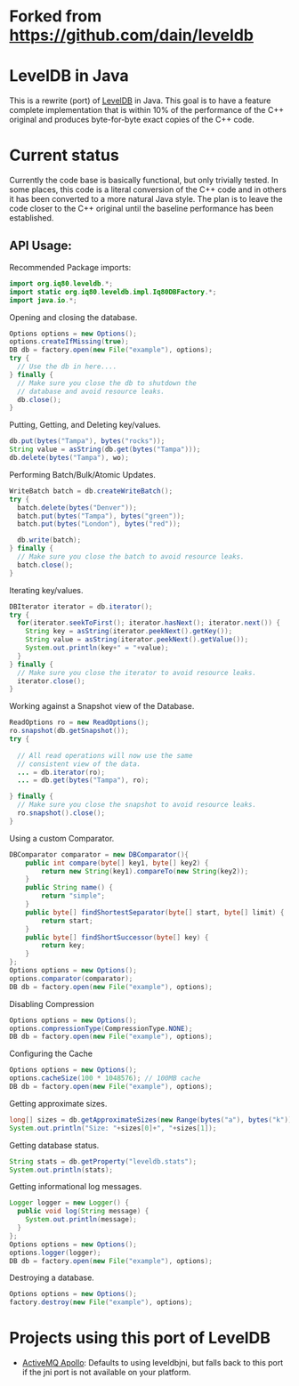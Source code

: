 # Forked from https://github.com/dain/leveldb

# LevelDB in Java

This is a rewrite (port) of [LevelDB](http://code.google.com/p/leveldb/) in
Java.  This goal is to have a feature complete implementation that is within
10% of the performance of the C++ original and produces byte-for-byte exact
copies of the C++ code.

# Current status

Currently the code base is basically functional, but only trivially tested.
In some places, this code is a literal conversion of the C++ code and in
others it has been converted to a more natural Java style.  The plan is to
leave the code closer to the C++ original until the baseline performance has
been established.

## API Usage:

Recommended Package imports:

```java
import org.iq80.leveldb.*;
import static org.iq80.leveldb.impl.Iq80DBFactory.*;
import java.io.*;
```

Opening and closing the database.

```java
Options options = new Options();
options.createIfMissing(true);
DB db = factory.open(new File("example"), options);
try {
  // Use the db in here....
} finally {
  // Make sure you close the db to shutdown the 
  // database and avoid resource leaks.
  db.close();
}
```

Putting, Getting, and Deleting key/values.

```java
db.put(bytes("Tampa"), bytes("rocks"));
String value = asString(db.get(bytes("Tampa")));
db.delete(bytes("Tampa"), wo);
```

Performing Batch/Bulk/Atomic Updates.

```java
WriteBatch batch = db.createWriteBatch();
try {
  batch.delete(bytes("Denver"));
  batch.put(bytes("Tampa"), bytes("green"));
  batch.put(bytes("London"), bytes("red"));

  db.write(batch);
} finally {
  // Make sure you close the batch to avoid resource leaks.
  batch.close();
}
```

Iterating key/values.

```java
DBIterator iterator = db.iterator();
try {
  for(iterator.seekToFirst(); iterator.hasNext(); iterator.next()) {
    String key = asString(iterator.peekNext().getKey());
    String value = asString(iterator.peekNext().getValue());
    System.out.println(key+" = "+value);
  }
} finally {
  // Make sure you close the iterator to avoid resource leaks.
  iterator.close();
}
```

Working against a Snapshot view of the Database.

```java
ReadOptions ro = new ReadOptions();
ro.snapshot(db.getSnapshot());
try {
  
  // All read operations will now use the same 
  // consistent view of the data.
  ... = db.iterator(ro);
  ... = db.get(bytes("Tampa"), ro);

} finally {
  // Make sure you close the snapshot to avoid resource leaks.
  ro.snapshot().close();
}
```

Using a custom Comparator.

```java
DBComparator comparator = new DBComparator(){
    public int compare(byte[] key1, byte[] key2) {
        return new String(key1).compareTo(new String(key2));
    }
    public String name() {
        return "simple";
    }
    public byte[] findShortestSeparator(byte[] start, byte[] limit) {
        return start;
    }
    public byte[] findShortSuccessor(byte[] key) {
        return key;
    }
};
Options options = new Options();
options.comparator(comparator);
DB db = factory.open(new File("example"), options);
```
    
Disabling Compression

```java
Options options = new Options();
options.compressionType(CompressionType.NONE);
DB db = factory.open(new File("example"), options);
```

Configuring the Cache

```java    
Options options = new Options();
options.cacheSize(100 * 1048576); // 100MB cache
DB db = factory.open(new File("example"), options);
```

Getting approximate sizes.

```java
long[] sizes = db.getApproximateSizes(new Range(bytes("a"), bytes("k")), new Range(bytes("k"), bytes("z")));
System.out.println("Size: "+sizes[0]+", "+sizes[1]);
```
    
Getting database status.

```java
String stats = db.getProperty("leveldb.stats");
System.out.println(stats);
```

Getting informational log messages.

```java
Logger logger = new Logger() {
  public void log(String message) {
    System.out.println(message);
  }
};
Options options = new Options();
options.logger(logger);
DB db = factory.open(new File("example"), options);
```

Destroying a database.

```java    
Options options = new Options();
factory.destroy(new File("example"), options);
```

# Projects using this port of LevelDB

* [ActiveMQ Apollo](http://activemq.apache.org/apollo/): Defaults to using leveldbjni, but falls 
  back to this port if the jni port is not available on your platform.
